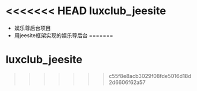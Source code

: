 <<<<<<< HEAD
luxclub_jeesite
===============

+ 娱乐尊后台项目
+ 用jeesite框架实现的娱乐尊后台
=======
# luxclub_jeesite
>>>>>>> c55f8e8acb3029f08fde5016d18d2d6606f62a57

